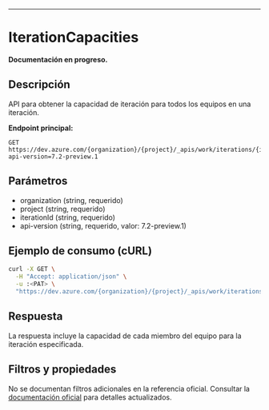 ---
# IterationCapacities

**Documentación en progreso.**

## Descripción
API para obtener la capacidad de iteración para todos los equipos en una iteración.

**Endpoint principal:**
```
GET https://dev.azure.com/{organization}/{project}/_apis/work/iterations/{iterationId}/capacities?api-version=7.2-preview.1
```

## Parámetros
- organization (string, requerido)
- project (string, requerido)
- iterationId (string, requerido)
- api-version (string, requerido, valor: 7.2-preview.1)

## Ejemplo de consumo (cURL)
```bash
curl -X GET \
  -H "Accept: application/json" \
  -u :<PAT> \
  "https://dev.azure.com/{organization}/{project}/_apis/work/iterations/{iterationId}/capacities?api-version=7.2-preview.1"
```

## Respuesta
La respuesta incluye la capacidad de cada miembro del equipo para la iteración especificada.

## Filtros y propiedades
No se documentan filtros adicionales en la referencia oficial. Consultar la [documentación oficial](https://learn.microsoft.com/en-us/rest/api/azure/devops/work/iterationcapacities?view=azure-devops-rest-7.2) para detalles actualizados.

